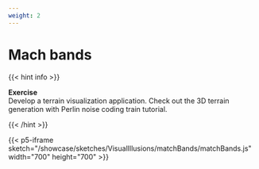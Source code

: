 ```yaml
---
weight: 2
---
```


# Mach bands

{{< hint info >}}

**Exercise** \
Develop a terrain visualization application. Check out the 3D terrain generation with Perlin noise coding train tutorial.

{{< /hint >}}

{{< p5-iframe sketch="/showcase/sketches/VisualIllusions/matchBands/matchBands.js" width="700" height="700" >}}